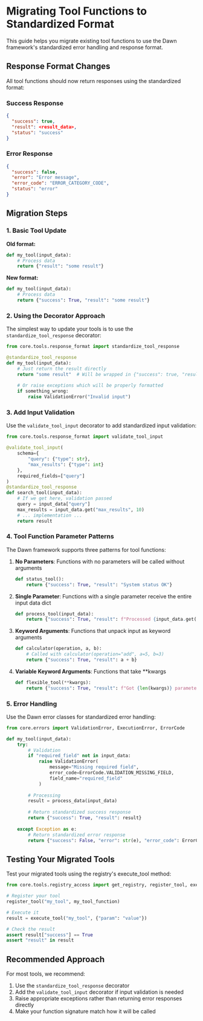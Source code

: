 # Migrating Tool Functions to Standardized Format

This guide helps you migrate existing tool functions to use the Dawn framework's standardized error handling and response format.

## Response Format Changes

All tool functions should now return responses using the standardized format:

### Success Response

```json
{
  "success": true,
  "result": <result_data>,
  "status": "success"
}
```

### Error Response

```json
{
  "success": false,
  "error": "Error message",
  "error_code": "ERROR_CATEGORY_CODE",
  "status": "error"
}
```

## Migration Steps

### 1. Basic Tool Update

**Old format:**
```python
def my_tool(input_data):
    # Process data
    return {"result": "some result"}
```

**New format:**
```python
def my_tool(input_data):
    # Process data
    return {"success": True, "result": "some result"}
```

### 2. Using the Decorator Approach

The simplest way to update your tools is to use the `standardize_tool_response` decorator:

```python
from core.tools.response_format import standardize_tool_response

@standardize_tool_response
def my_tool(input_data):
    # Just return the result directly
    return "some result"  # Will be wrapped in {"success": true, "result": "some result"}
    
    # Or raise exceptions which will be properly formatted
    if something_wrong:
        raise ValidationError("Invalid input")
```

### 3. Add Input Validation

Use the `validate_tool_input` decorator to add standardized input validation:

```python
from core.tools.response_format import validate_tool_input

@validate_tool_input(
    schema={
        "query": {"type": str},
        "max_results": {"type": int}
    },
    required_fields=["query"]
)
@standardize_tool_response
def search_tool(input_data):
    # If we get here, validation passed
    query = input_data["query"]
    max_results = input_data.get("max_results", 10)
    # ... implementation ...
    return result
```

### 4. Tool Function Parameter Patterns

The Dawn framework supports three patterns for tool functions:

1. **No Parameters**: Functions with no parameters will be called without arguments
   ```python
   def status_tool():
       return {"success": True, "result": "System status OK"}
   ```

2. **Single Parameter**: Functions with a single parameter receive the entire input data dict
   ```python
   def process_tool(input_data):
       return {"success": True, "result": f"Processed {input_data.get('value')}"}
   ```

3. **Keyword Arguments**: Functions that unpack input as keyword arguments
   ```python
   def calculator(operation, a, b):
       # Called with calculator(operation="add", a=5, b=3)
       return {"success": True, "result": a + b}
   ```

4. **Variable Keyword Arguments**: Functions that take **kwargs
   ```python
   def flexible_tool(**kwargs):
       return {"success": True, "result": f"Got {len(kwargs)} parameters"}
   ```

### 5. Error Handling

Use the Dawn error classes for standardized error handling:

```python
from core.errors import ValidationError, ExecutionError, ErrorCode

def my_tool(input_data):
    try:
        # Validation
        if "required_field" not in input_data:
            raise ValidationError(
                message="Missing required field",
                error_code=ErrorCode.VALIDATION_MISSING_FIELD,
                field_name="required_field"
            )
            
        # Processing
        result = process_data(input_data)
        
        # Return standardized success response
        return {"success": True, "result": result}
        
    except Exception as e:
        # Return standardized error response
        return {"success": False, "error": str(e), "error_code": ErrorCode.EXECUTION_TOOL_FAILED}
```

## Testing Your Migrated Tools

Test your migrated tools using the registry's execute_tool method:

```python
from core.tools.registry_access import get_registry, register_tool, execute_tool

# Register your tool
register_tool("my_tool", my_tool_function)

# Execute it
result = execute_tool("my_tool", {"param": "value"})

# Check the result
assert result["success"] == True
assert "result" in result
```

## Recommended Approach

For most tools, we recommend:

1. Use the `standardize_tool_response` decorator
2. Add the `validate_tool_input` decorator if input validation is needed
3. Raise appropriate exceptions rather than returning error responses directly
4. Make your function signature match how it will be called 